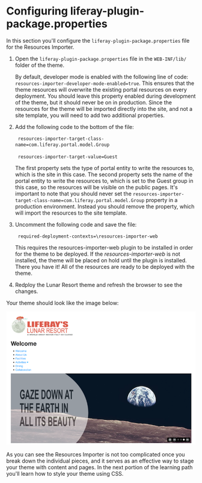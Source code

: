 # Configuring liferay-plugin-package.properties

In this section you'll configure the `liferay-plugin-package.properties` file
for the Resources Importer.

1. Open the `liferay-plugin-package.properties` file in the `WEB-INF/lib/`
   folder of the theme.
   
    By default, developer mode is enabled with the following line of code: 
    `resources-importer-developer-mode-enabled=true`. This ensures that the
    theme resources will overwrite the existing portal resources on every
    deployment. You should leave this property enabled during development of the
    theme, but it should never be on in production. Since the resources for the
    theme will be imported directly into the site, and not a site template, you
    will need to add two additional properties.
   
2. Add the following code to the bottom of the file:

        resources-importer-target-class-name=com.liferay.portal.model.Group

        resources-importer-target-value=Guest
        
    The first property sets the type of portal entity to write the resources to,
    which is the site in this case. The second property sets the name of the 
    portal entity to write the resources to, which is set to the Guest group in 
    this case, so the resources will be visible on the public pages. It's 
    important to note that you should never set the 
    `resources-importer-target-class-name=com.liferay.portal.model.Group`
    property in a production environment. Instead you should remove the
    property, which will import the resources to the site template.
    
3. Uncomment the following code and save the file:

        required-deployment-contexts=\resources-importer-web
        
    This requires the resources-importer-web plugin to be installed in order for 
    the theme to be deployed. If the *resources-importer-web* is not installed, 
    the theme will be placed on hold until the plugin is installed. There you 
    have it! All of the resources are ready to be deployed with the theme.

4. Redploy the Lunar Resort theme and refresh the browser to see the changes.

Your theme should look like the image below:

![Figure 1: The Resources Importer .](../../images/resources-importer-fin-theme.png)

As you can see the Resources Importer is not too complicated once you break down
the individual pieces, and it serves as an effective way to stage your theme 
with content and pages. In the next portion of the learning path you'll learn
how to style your theme using CSS.